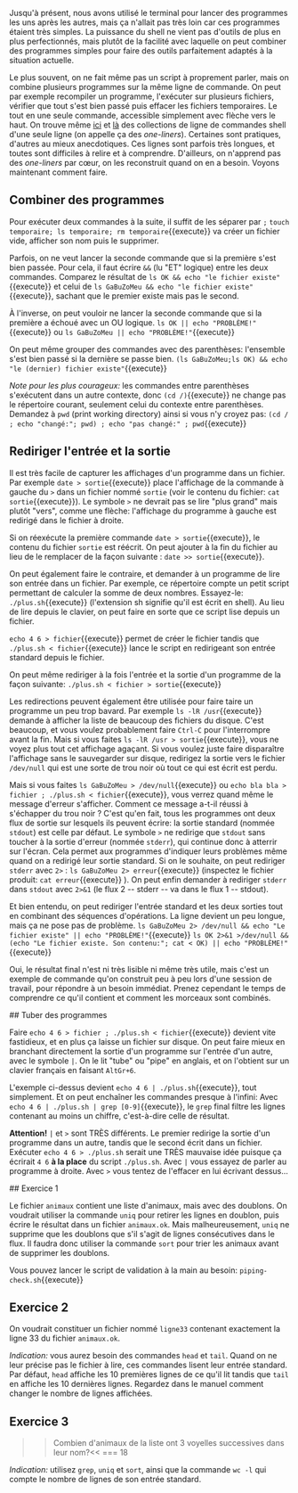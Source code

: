 Jusqu'à présent, nous avons utilisé le terminal pour lancer des
programmes les uns après les autres, mais ça n'allait pas très loin
car ces programmes étaient très simples. La puissance du shell ne
vient pas d'outils de plus en plus perfectionnés, mais plutôt de la
facilité avec laquelle on peut combiner des programmes simples pour
faire des outils parfaitement adaptés à la situation actuelle.

Le plus souvent, on ne fait même pas un script à proprement parler,
mais on combine plusieurs programmes sur la même ligne de commande. On
peut par exemple recompiler un programme, l'exécuter sur plusieurs
fichiers, vérifier que tout s'est bien passé puis effacer les fichiers
temporaires. Le tout en une seule commande, accessible simplement avec
flèche vers le haut. On trouve même
[ici](https://www.commandlinefu.com/) et
[là](http://www.bashoneliners.com/) des collections de ligne de
commandes shell d'une seule ligne (on appelle ça des *one-liners*).
Certaines sont pratiques, d'autres au mieux anecdotiques. Ces lignes
sont parfois très longues, et toutes sont difficiles à relire et à
comprendre. D'ailleurs, on n'apprend pas des *one-liners* par cœur, on
les reconstruit quand on en a besoin. Voyons maintenant comment faire.

## Combiner des programmes

Pour exécuter deux commandes à la suite, il suffit de les séparer par
``;`` ```touch temporaire; ls temporaire; rm temporaire```{{execute}}
va créer un fichier vide, afficher son nom puis le supprimer.

Parfois, on ne veut lancer la seconde commande que si la
première s'est bien passée. Pour cela, il faut écrire ``&&`` (lu "ET"
logique) entre les deux commandes. Comparez le résultat de
```ls OK && echo "le fichier existe"```{{execute}} et celui de
```ls GaBuZoMeu && echo "le fichier existe"```{{execute}}, sachant
que le premier existe mais pas le second.

À l'inverse, on peut vouloir ne lancer la seconde commande que si la
première a échoué avec un OU logique. ```ls OK || echo "PROBLÈME!"```{{execute}} ou
```ls GaBuZoMeu || echo "PROBLÈME!"```{{execute}}

On peut même grouper des commandes avec des parenthèses: l'ensemble
s'est bien passé si la dernière se passe bien.
```(ls GaBuZoMeu;ls OK) && echo "le (dernier) fichier existe"```{{execute}}

*Note pour les plus courageux:* les commandes entre parenthèses s'exécutent
dans un autre contexte, donc ```(cd /)```{{execute}} ne change pas le
répertoire courant, seulement celui du contexte entre parenthèses.
Demandez à ``pwd`` (print working directory) ainsi si vous n'y croyez
pas: ```(cd / ; echo "changé:"; pwd) ; echo "pas changé:" ; pwd```{{execute}}

## Rediriger l'entrée et la sortie

Il est très facile de capturer les affichages d'un programme dans un
fichier. Par exemple ```date > sortie```{{execute}} place
l'affichage de la commande à gauche du ``>`` dans un fichier nommé
``sortie`` (voir le contenu du fichier:  ```cat sortie```{{execute}}).
Le symbole ``>`` ne devrait pas se lire "plus grand" mais plutôt
"vers", comme une flèche: l'affichage du programme à gauche est
redirigé dans le fichier à droite.

Si on réexécute la première commande ```date > sortie```{{execute}},
le contenu du fichier ``sortie`` est réécrit. On peut ajouter à la fin
du fichier au lieu de le remplacer de la façon suivante :
```date >> sortie```{{execute}}.


On peut également faire le contraire, et demander à un programme de
lire son entrée dans un fichier. Par exemple, ce répertoire compte un
petit script permettant de calculer la somme de deux nombres.
Essayez-le: ```./plus.sh```{{execute}} (l'extension sh signifie qu'il
est écrit en shell). Au lieu de lire depuis le clavier, on peut faire
en sorte que ce script lise depuis un fichier.

```echo 4 6 > fichier```{{execute}} permet de créer le fichier tandis
que ```./plus.sh < fichier```{{execute}} lance le script en redirigeant
son entrée standard depuis le fichier.

On peut même rediriger à la fois l'entrée et la sortie d'un programme
de la façon suivante: ```./plus.sh < fichier > sortie```{{execute}}

Les redirections peuvent également être utilisée pour faire taire un
programme un peu trop bavard. Par exemple ```ls -lR /usr```{{execute}}
demande à afficher la liste de beaucoup des fichiers du disque.
C'est beaucoup, et vous voulez probablement faire ``Ctrl-C`` pour
l'interrompre avant la fin. Mais si vous faites
```ls -lR /usr > sortie```{{execute}}, vous ne voyez plus tout cet
affichage agaçant. Si vous voulez juste faire disparaître l'affichage
sans le sauvegarder sur disque, redirigez la sortie vers le fichier
``/dev/null`` qui est une sorte de trou noir où tout ce qui est écrit
est perdu.

Mais si vous faites ```ls GaBuZoMeu > /dev/null```{{execute}} ou
```echo bla bla > fichier ; ./plus.sh < fichier```{{execute}}, vous
verrez quand même le message d'erreur s'afficher. Comment ce message
a-t-il réussi à s'échapper du trou noir ? C'est qu'en fait, tous les
programmes ont deux flux de sortie sur lesquels ils peuvent écrire: la
sortie standard (nommée ``stdout``) est celle par défaut. Le symbole
``>`` ne redirige que ``stdout`` sans toucher à la sortie d'erreur
(nommée ``stderr``), qui continue donc à atterrir sur l'écran.
Cela permet aux programmes d'indiquer leurs problèmes même quand on a
redirigé leur sortie standard. Si on le souhaite, on peut rediriger
``stderr`` avec ``2>`` : ```ls GaBuZoMeu 2> erreur```{{execute}}
(inspectez  le fichier produit: ```cat erreur```{{execute}} ). On peut
enfin demander à rediriger ``stderr`` dans ``stdout`` avec ``2>&1`` (le
flux 2 -- stderr -- va dans le flux 1 -- stdout).

Et bien entendu, on peut rediriger l'entrée standard et les deux
sorties tout en combinant des séquences d'opérations. La ligne devient
un peu longue, mais ça ne pose pas de problème.
```ls GaBuZoMeu 2> /dev/null && echo "Le fichier existe" || echo "PROBLÈME!"```{{execute}}
```ls OK 2>&1 >/dev/null && (echo "Le fichier existe. Son contenu:"; cat < OK) || echo "PROBLÈME!"```{{execute}}

Oui, le résultat final n'est ni très lisible ni même très utile, mais
c'est un exemple de commande qu'on construit peu à peu lors d'une
session de travail, pour répondre à un besoin immédiat. Prenez
cependant le temps de comprendre ce qu'il contient et comment les
morceaux sont combinés.

## Tuber des programmes

Faire ```echo 4 6 > fichier ; ./plus.sh < fichier```{{execute}} devient
vite fastidieux, et en plus ça laisse un fichier sur disque. On peut
faire mieux en branchant directement la sortie d'un programme sur
l'entrée d'un autre, avec le symbole ``|``. On le lit "tube" ou "pipe"
en anglais, et on l'obtient sur un clavier français en faisant
``AltGr+6``.

L'exemple ci-dessus devient ```echo 4 6 | ./plus.sh```{{execute}}, tout
simplement. Et on peut enchaîner les commandes presque à l'infini:
Avec ```echo 4 6 | ./plus.sh | grep [0-9]```{{execute}}, le ``grep``
final filtre les lignes contenant au moins un chiffre, c'est-à-dire
celle de résultat.

**Attention!** ``|`` et ``>`` sont TRÈS différents. Le premier
redirige la sortie d'un programme dans un autre, tandis que le second
écrit dans un fichier. Exécuter ``echo 4 6 > ./plus.sh`` serait une
TRÈS mauvaise idée puisque ça écrirait ``4 6`` **à la place** du
script ``./plus.sh``. Avec ``|`` vous essayez de parler au programme à
droite. Avec ``>`` vous tentez de l'effacer en lui écrivant dessus...

## Exercice 1

Le fichier ``animaux`` contient une liste d'animaux, mais avec des
doublons. On voudrait utiliser la commande ``uniq`` pour retirer les
lignes en doublon, puis écrire le résultat dans un fichier
``animaux.ok``. Mais malheureusement, ``uniq`` ne supprime que les
doublons que s'il s'agit de lignes consécutives dans le flux. Il
faudra donc utiliser la commande ``sort`` pour trier les animaux avant
de supprimer les doublons.

Vous pouvez lancer le script de validation à la main au besoin:
```piping-check.sh```{{execute}}

## Exercice 2

On voudrait constituer un fichier nommé ``ligne33`` contenant exactement
la ligne 33 du fichier ``animaux.ok``.

*Indication:* vous aurez besoin des commandes ``head`` et ``tail``.
Quand on ne leur précise pas le fichier à lire, ces commandes lisent
leur entrée standard. Par défaut, ``head`` affiche les 10 premières
lignes de ce qu'il lit tandis que ``tail`` en affiche les 10 dernières
lignes. Regardez dans le manuel comment changer le nombre de lignes
affichées.

## Exercice 3

>>Combien d'animaux de la liste ont 3 voyelles successives dans leur nom?<<
=== 18

*Indication:* utilisez ``grep``, ``uniq`` et ``sort``, ainsi que la
commande ``wc -l`` qui compte le nombre de lignes de son entrée
standard.
